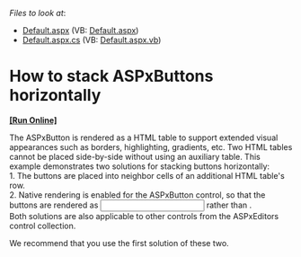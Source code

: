 <!-- default file list -->
*Files to look at*:

* [Default.aspx](./CS/SideBySide/Default.aspx) (VB: [Default.aspx](./VB/SideBySide/Default.aspx))
* [Default.aspx.cs](./CS/SideBySide/Default.aspx.cs) (VB: [Default.aspx.vb](./VB/SideBySide/Default.aspx.vb))
<!-- default file list end -->
# How to stack ASPxButtons horizontally
<!-- run online -->
**[[Run Online]](https://codecentral.devexpress.com/e501/)**
<!-- run online end -->


<p>The ASPxButton is rendered as a HTML table to support extended visual appearances such as borders, highlighting, gradients, etc. Two HTML tables cannot be placed side-by-side without using an auxiliary table. This example demonstrates two solutions for stacking buttons horizontally:<br />
1. The buttons are placed into neighbor cells of an additional HTML table's row.<br />
2. Native rendering is enabled for the ASPxButton control, so that the buttons are rendered as <input> rather than <table>.<br />
Both solutions are also applicable to other controls from the ASPxEditors control collection.</p><p>We recommend that you use the first solution of these two.</p>

<br/>



